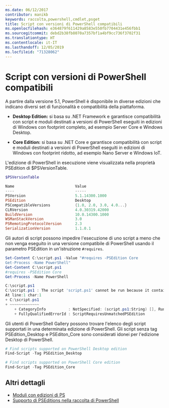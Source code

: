 ```yaml
---
ms.date: 06/12/2017
contributor: manikb
keywords: raccolta,powershell,cmdlet,psget
title: Script con versioni di PowerShell compatibili
ms.openlocfilehash: e364879f611429a8583e550fb7704431e456fbb1
ms.sourcegitcommit: debd2b38fb8070a7357bf1a4bf9cc736f3702f31
ms.translationtype: HT
ms.contentlocale: it-IT
ms.lasthandoff: 12/05/2019
ms.locfileid: "71328062"
---
```

# <a name="script-with-compatible-powershell-editions"></a>Script con versioni di PowerShell compatibili

A partire dalla versione 5.1, PowerShell è disponibile in diverse edizioni che indicano diversi set di funzionalità e compatibilità della piattaforma.

- **Desktop Edition:** si basa su .NET Framework e garantisce compatibilità con script e moduli destinati a versioni di PowerShell eseguiti in edizioni di Windows con footprint completo, ad esempio Server Core e Windows Desktop.

- **Core Edition:** si basa su .NET Core e garantisce compatibilità con script e moduli destinati a versioni di PowerShell eseguiti in edizioni di Windows con footprint ridotto, ad esempio Nano Server e Windows IoT.

L'edizione di PowerShell in esecuzione viene visualizzata nella proprietà PSEdition di $PSVersionTable.

```powershell
$PSVersionTable

Name                           Value
----                           -----
PSVersion                      5.1.14300.1000
PSEdition                      Desktop
PSCompatibleVersions           {1.0, 2.0, 3.0, 4.0...}
CLRVersion                     4.0.30319.42000
BuildVersion                   10.0.14300.1000
WSManStackVersion              3.0
PSRemotingProtocolVersion      2.3
SerializationVersion           1.1.0.1
```

Gli autori di script possono impedire l'esecuzione di uno script a meno che non venga eseguito in una versione compatibile di PowerShell usando il parametro PSEdition in un'istruzione `#requires`.

```powershell
Set-Content C:\script.ps1 -Value "#requires -PSEdition Core
Get-Process -Name PowerShell"
Get-Content C:\script.ps1
#requires -PSEdition Core
Get-Process -Name PowerShell

C:\script.ps1
C:\script.ps1 : The script 'script.ps1' cannot be run because it contained a "#requires" statement for PowerShell editions 'Core'. The edition of PowerShell that is required by the script does not match the currently running PowerShell Desktop edition.
At line:1 char:1
+ C:\script.ps1
+ ~~~~~~~~~~~~~
    + CategoryInfo          : NotSpecified: (script.ps1:String) [], RuntimeException
    + FullyQualifiedErrorId : ScriptRequiresUnmatchedPSEdition
```

Gli utenti di PowerShell Gallery possono trovare l'elenco degli script supportati in una determinata edizione di PowerShell.
Gli script senza tag PSEdition_Desktop e PSEditon_Core sono considerati idonei per l'edizione Desktop di PowerShell.

```powershell
# Find scripts supported on PowerShell Desktop edition
Find-Script -Tag PSEdition_Desktop

# Find scripts supported on PowerShell Core edition
Find-Script -Tag PSEdition_Core
```

## <a name="more-details"></a>Altri dettagli

- [Moduli con edizioni di PS](module-psedition-support.md)
- [Supporto di PSEditions nella raccolta di PowerShell](../how-to/finding-packages/searching-by-compatibility.md)
